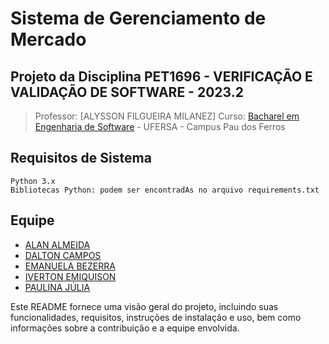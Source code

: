 # Sistema de Gerenciamento de Mercado

## Projeto da Disciplina PET1696 - VERIFICAÇÃO E VALIDAÇÃO DE SOFTWARE - 2023.2
> Professor: [ALYSSON FILGUEIRA MILANEZ]
Curso: [Bacharel em Engenharia de Software](https://engsoftwarepaudosferros.ufersa.edu.br/apresentacao/) - UFERSA - Campus Pau dos Ferros


<!-- ## Funcionalidades Principais -->


## Requisitos de Sistema

    Python 3.x
    Bibliotecas Python: podem ser encontradAs no arquivo requirements.txt

## Equipe

- [ALAN ALMEIDA](https://github.com/AlanTddy) 
- [DALTON CAMPOS](https://github.com/daltonfcampos) 
- [EMANUELA BEZERRA](https://github.com/Emanuelalima) 
- [IVERTON EMIQUISON](https://github.com/IVERTON-EMIQUISON) 
- [PAULINA JÚLIA](https://github.com/paulinaJulia) 


Este README fornece uma visão geral do projeto, incluindo suas funcionalidades, requisitos, instruções de instalação e uso, bem como informações sobre a contribuição e a equipe envolvida.
